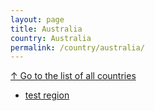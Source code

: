 ```yaml
---
layout: page
title: Australia
country: Australia
permalink: /country/australia/
---
```

[↑ Go to the list of all countries](/country/)
<ul>
<li>
  <a href="/country/australia/test-region/">test region</a>
</li>
</ul>
